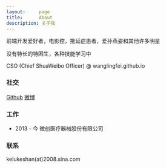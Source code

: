 ```yaml
---
layout:     page
title:      About
description: 关于我
---
```


前端开发爱好者，电影控，拖延症患者，爱孙燕姿和其他许多明星

没有特长的特困生，各种技能学习中

CSO (Chief ShuaWeibo Officer) @ wanglingfei.github.io

### 社交 ###

[Github](http://www.github.com/wanglingfei) [微博](http://weibo.com/mayloveless)


### 工作 ###

* 2013 - 今 微创医疗器械股份有限公司

### 联系 ###

kelukeshan(at)2008.sina.com
